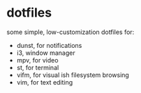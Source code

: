 # dotfiles

some simple, low-customization dotfiles for:

 - dunst, for notifications
 - i3, window manager
 - mpv, for video
 - st, for terminal
 - vifm, for visual ish filesystem browsing
 - vim, for text editing
